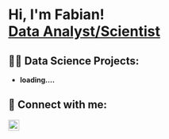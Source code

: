 <h1>Hi, I'm Fabian! <br/><a href="https://github.com/FabianHeide">Data Analyst/Scientist</a>

<h2>👨‍💻 Data Science Projects:</h2>

- <b>loading....</b>


<h2> 🤳 Connect with me:</h2>

[<img align="left" alt="FabianHeide | LinkedIn" width="22px" src="https://cdn.jsdelivr.net/npm/simple-icons@v3/icons/linkedin.svg" />][linkedin]



[linkedin]: https://www.linkedin.com/in/fabian-heide-b26359136/

  
<!--

  
Here are some ideas to get you started:

- 🔭 I’m currently working on ...
- 🌱 I’m currently learning ...
- 👯 I’m looking to collaborate on ...
- 🤔 I’m looking for help with ...
- 💬 Ask me about ...
- 📫 How to reach me: ...
- 😄 Pronouns: ...
- ⚡ Fun fact: ...
-->
